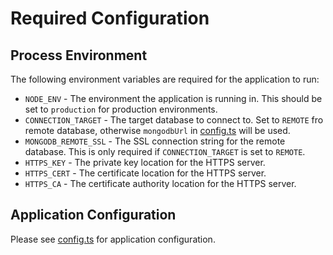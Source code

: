 # Required Configuration

## Process Environment

The following environment variables are required for the application to run:

* `NODE_ENV` - The environment the application is running in. This should be set to `production` for production environments.
* `CONNECTION_TARGET` - The target database to connect to. Set to `REMOTE` fro remote database, otherwise `mongodbUrl` in [config.ts](./src/config/config.ts) will be used.
* `MONGODB_REMOTE_SSL` - The SSL connection string for the remote database. This is only required if `CONNECTION_TARGET` is set to `REMOTE`.
* `HTTPS_KEY` - The private key location for the HTTPS server.
* `HTTPS_CERT` - The certificate location for the HTTPS server.
* `HTTPS_CA` - The certificate authority location for the HTTPS server.

## Application Configuration

Please see [config.ts](./src/config/config.ts) for application configuration.
